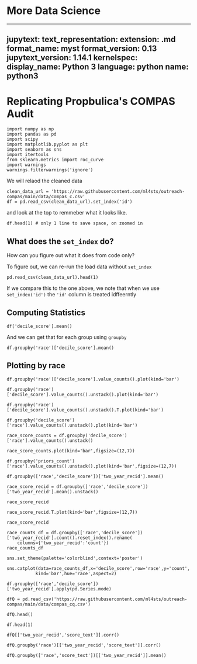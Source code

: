 # More Data Science

---
jupytext:
  text_representation:
    extension: .md
    format_name: myst
    format_version: 0.13
    jupytext_version: 1.14.1
kernelspec:
  display_name: Python 3
  language: python
  name: python3
---

# Replicating Propbulica's COMPAS Audit

```{code-cell} ipython3
import numpy as np
import pandas as pd
import scipy
import matplotlib.pyplot as plt
import seaborn as sns
import itertools
from sklearn.metrics import roc_curve
import warnings
warnings.filterwarnings('ignore')
```

We will relaod the cleaned data
```{code-cell} ipython3
clean_data_url = 'https://raw.githubusercontent.com/ml4sts/outreach-compas/main/data/compas_c.csv'
df = pd.read_csv(clean_data_url).set_index('id')
```

and look at the top to remmeber what it looks like. 
```{code-cell} ipython3
df.head(1) # only 1 line to save space, on zoomed in
```

## What does the `set_index` do? 

How can you figure out what it does from code only?

To figure out, we can re-run the load data without `set_index`

```{code-cell} ipython3
pd.read_csv(clean_data_url).head(1)
```

If we compare this to the one above, we note that when we use `set_index('id')` the `'id'` column is treated idffeerntly 

## Computing Statistics 


```{code-cell} ipython3
df['decile_score'].mean()
```

And we can get that for each group using `groupby`

```{code-cell} ipython3
df.groupby('race')['decile_score'].mean()
```

## Plotting by race

```{code-cell} ipython3
df.groupby('race')['decile_score'].value_counts().plot(kind='bar')
```

```{code-cell} ipython3
df.groupby('race')['decile_score'].value_counts().unstack().plot(kind='bar')
```

```{code-cell} ipython3
df.groupby('race')['decile_score'].value_counts().unstack().T.plot(kind='bar')
```

```{code-cell} ipython3
df.groupby('decile_score')['race'].value_counts().unstack().plot(kind='bar')
```

```{code-cell} ipython3
race_score_counts = df.groupby('decile_score')['race'].value_counts().unstack()
```

```{code-cell} ipython3
race_score_counts.plot(kind='bar',figsize=(12,7))
```

```{code-cell} ipython3
df.groupby('priors_count')['race'].value_counts().unstack().plot(kind='bar',figsize=(12,7))
```

```{code-cell} ipython3
df.groupby(['race','decile_score'])['two_year_recid'].mean()
```

```{code-cell} ipython3
race_score_recid = df.groupby(['race','decile_score'])['two_year_recid'].mean().unstack()
```

```{code-cell} ipython3
race_score_recid
```

```{code-cell} ipython3
race_score_recid.T.plot(kind='bar',figsize=(12,7))
```

```{code-cell} ipython3
race_score_recid
```

```{code-cell} ipython3
race_counts_df = df.groupby(['race','decile_score'])['two_year_recid'].count().reset_index().rename(
    columns={'two_year_recid':'count'})
race_counts_df
```

```{code-cell} ipython3
sns.set_theme(palette='colorblind',context='poster')
```

```{code-cell} ipython3
sns.catplot(data=race_counts_df,x='decile_score',row='race',y='count',
           kind='bar',hue='race',aspect=2)
```

```{code-cell} ipython3
df.groupby(['race','decile_score'])['two_year_recid'].apply(pd.Series.mode)
```

```{code-cell} ipython3
dfQ = pd.read_csv('https://raw.githubusercontent.com/ml4sts/outreach-compas/main/data/compas_cq.csv')
```

```{code-cell} ipython3
dfQ.head()
```

```{code-cell} ipython3
df.head(1)
```

```{code-cell} ipython3
dfQ[['two_year_recid','score_text']].corr()
```

```{code-cell} ipython3
dfQ.groupby('race')[['two_year_recid','score_text']].corr()
```

```{code-cell} ipython3
dfQ.groupby(['race','score_text'])[['two_year_recid']].mean()
```

```{code-cell} ipython3

```
